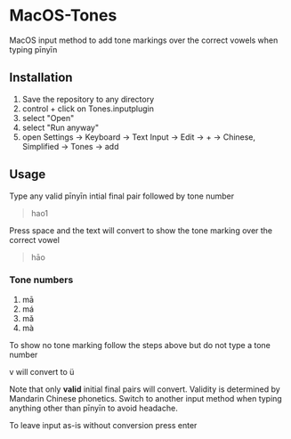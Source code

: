 # MacOS-Tones
MacOS input method to add tone markings over the correct vowels when typing pīnyīn <br>

## Installation
1. Save the repository to any directory
2. control + click on Tones.inputplugin
3. select "Open"
4. select "Run anyway"
5. open Settings &rarr; Keyboard &rarr; Text Input &rarr; Edit &rarr; + &rarr; Chinese, Simplified &rarr; Tones &rarr; add

## Usage
Type any valid pīnyīn intial final pair followed by tone number
> hao1

Press space and the text will convert to show the tone marking over the correct vowel
> hāo

### Tone numbers
1. mā
2. má
3. mǎ
4. mà

To show no tone marking follow the steps above but do not type a tone number

v will convert to ü

Note that only **valid** initial final pairs will convert. Validity is determined by Mandarin Chinese phonetics. Switch to another input method when typing anything other than pīnyīn to avoid headache.

To leave input as-is without conversion press enter